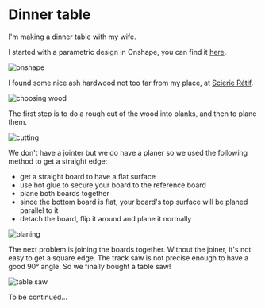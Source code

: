 # Dinner table

I'm making a dinner table with my wife.

I started with a parametric design in Onshape, you can find it [here](https://cad.onshape.com/documents/7ebe5c4a06aeced9cc09a95f/w/8eb007216d6580dd68c8c7d2/e/00a4c07e4f81d7b21377baa0?renderMode=0&uiState=65c7ac5a481d4f745b5b7882).

![onshape](/img/projects/table/onshape.png)

I found some nice ash hardwood not too far from my place, at [Scierie Rétif](https://www.scierie-retif.com/tarifs/planches/).

![choosing wood](/img/projects/table/buying.jpg)

The first step is to do a rough cut of the wood into planks, and then to plane them.

![cutting](/img/projects/table/cutting.jpg)

We don't have a jointer but we do have a planer so we used the following method to get a straight edge:

- get a straight board to have a flat surface
- use hot glue to secure your board to the reference board
- plane both boards together
- since the bottom board is flat, your board's top surface will be planed parallel to it
- detach the board, flip it around and plane it normally

![planing](/img/projects/table/planing.jpg)

The next problem is joining the boards together. Without the joiner, it's not easy to get a square edge. The track saw is not precise enough to have a good 90° angle. So we finally bought a table saw!

![table saw](/img/projects/table/saw.jpg)

To be continued...